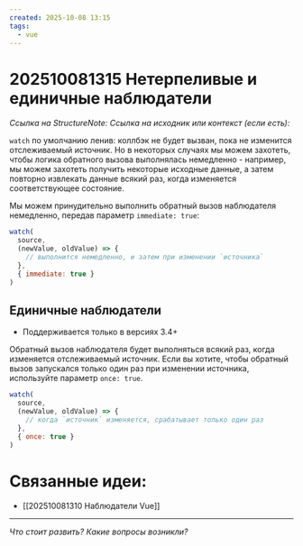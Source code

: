 ```yaml
---
created: 2025-10-08 13:15
tags:
  - vue
---
```

# 202510081315 Нетерпеливые и единичные наблюдатели

*Ссылка на StructureNote:*
*Ссылка на исходник или контекст (если есть):* 

`watch` по умолчанию ленив: коллбэк не будет вызван, пока не изменится отслеживаемый источник. Но в некоторых случаях мы можем захотеть, чтобы логика обратного вызова выполнялась немедленно - например, мы можем захотеть получить некоторые исходные данные, а затем повторно извлекать данные всякий раз, когда изменяется соответствующее состояние.

Мы можем принудительно выполнить обратный вызов наблюдателя немедленно, передав параметр `immediate: true`:

```js
watch(
  source,
  (newValue, oldValue) => {
    // выполнится немедленно, и затем при изменении `источника`
  },
  { immediate: true }
)
```

## Единичные наблюдатели

- Поддерживается только в версиях 3.4+

Обратный вызов наблюдателя будет выполняться всякий раз, когда изменяется отслеживаемый источник. Если вы хотите, чтобы обратный вызов запускался только один раз при изменении источника, используйте параметр `once: true`.

```js
watch(
  source,
  (newValue, oldValue) => {
    // когда `источник` изменяется, срабатывает только один раз
  },
  { once: true }
)
```

# Связанные идеи:

* [[202510081310 Наблюдатели Vue]]
---

*Что стоит развить? Какие вопросы возникли?*
